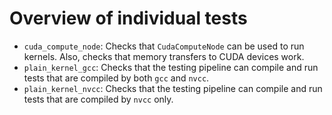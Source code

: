 # Overview of individual tests

- `cuda_compute_node`: Checks that `CudaComputeNode` can be used to run kernels. Also, checks that memory transfers to CUDA devices work.
- `plain_kernel_gcc`: Checks that the testing pipeline can compile and run tests that are compiled by both `gcc` and `nvcc`.
- `plain_kernel_nvcc`: Checks that the testing pipeline can compile and run tests that are compiled by `nvcc` only.
